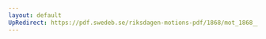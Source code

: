 ```yaml
---
layout: default
UpRedirect: https://pdf.swedeb.se/riksdagen-motions-pdf/1868/mot_1868__ak__00232/mot_1868__ak__00232_002.pdf
---
```


